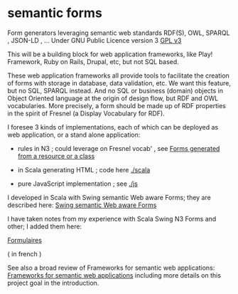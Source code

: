semantic forms
==============

Form generators leveraging semantic web standards RDF(S), OWL, SPARQL , JSON-LD , ...
Under GNU Public Licence version 3 [GPL v3](http://www.gnu.org/copyleft/gpl.html)

This will be a building block for web application frameworks,
like Play! Framework, Ruby on Rails, Drupal, etc, but not SQL based.

These web application frameworks all provide tools to facilitate the creation of forms with storage in database, data validation, etc. We want this feature, but no SQL, SPARQL instead. And no SQL or business (domain) objects in Object Oriented language at the origin of design flow, but RDF and OWL vocabularies. More precisely, a form should be made up of RDF properties in the spirit of Fresnel (a Display Vocabulary for RDF).


I foresee 3 kinds of implementations, each of which can be deployed as web application, or a stand alone application:

* rules in N3 ; could leverage on Fresnel vocab' , see  [Forms generated from a resource or a class](http://svn.code.sf.net/p/eulergui/code/trunk/eulergui/html/documentation.html#L6973)

* in Scala generating HTML ; code here [./scala](./scala/README.md)

* pure JavaScript implementation ; see [./js](./js/README.md)


I developed in Scala with Swing semantic Web aware Forms; they are described here:
[Swing semantic Web aware Forms](http://svn.code.sf.net/p/eulergui/code/trunk/eulergui/html/documentation.html#Data1)

I have taken notes from my experience with Scala Swing N3 Forms and other; I added them here:

[Formulaires](https://htmlpreview.github.io/?https://github.com/jmvanel/semantic_forms/blob/master/doc/fr/formulaires.html)
<!-- alas github does not serve HTML as such : doc/fr/formulaires.html 
première version: http://jmvanel.free.fr/notes_fr/formulaires.html -->
 ( in french )

See also a broad review of Frameworks for semantic web applications:
[Frameworks for semantic web applications](http://svn.code.sf.net/p/eulergui/code/trunk/eulergui/html/semantic_based_apps_review.html)
including more details on this project goal in the introduction.

